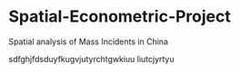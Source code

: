 # Spatial-Econometric-Project
Spatial analysis of Mass Incidents in China

sdfghjfdsduyfkugvjutyrchtgwkiuu liutcjyrtyu
